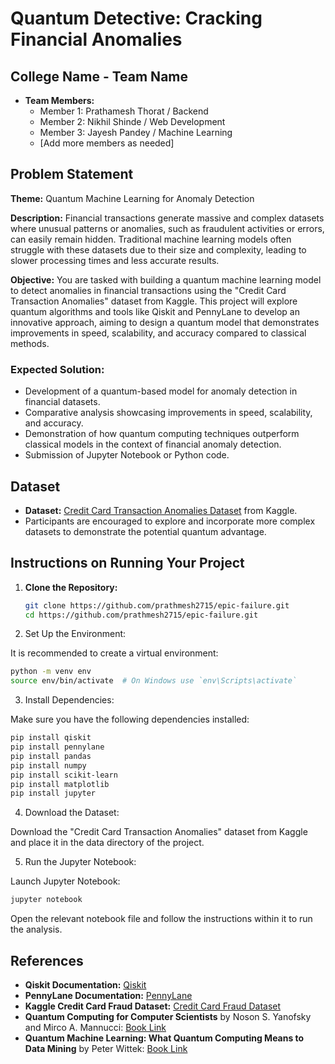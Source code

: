 # Quantum Detective: Cracking Financial Anomalies

## College Name - Team Name
- **Team Members:**
  - Member 1: Prathamesh Thorat / Backend
  - Member 2: Nikhil Shinde / Web Development
  - Member 3: Jayesh Pandey / Machine Learning
  - [Add more members as needed]

## Problem Statement
**Theme:** Quantum Machine Learning for Anomaly Detection

**Description:**
Financial transactions generate massive and complex datasets where unusual patterns or anomalies, such as fraudulent activities or errors, can easily remain hidden. Traditional machine learning models often struggle with these datasets due to their size and complexity, leading to slower processing times and less accurate results. 

**Objective:**
You are tasked with building a quantum machine learning model to detect anomalies in financial transactions using the "Credit Card Transaction Anomalies" dataset from Kaggle. This project will explore quantum algorithms and tools like Qiskit and PennyLane to develop an innovative approach, aiming to design a quantum model that demonstrates improvements in speed, scalability, and accuracy compared to classical methods.

### Expected Solution:
- Development of a quantum-based model for anomaly detection in financial datasets.
- Comparative analysis showcasing improvements in speed, scalability, and accuracy.
- Demonstration of how quantum computing techniques outperform classical models in the context of financial anomaly detection.
- Submission of Jupyter Notebook or Python code.

## Dataset
- **Dataset:** [Credit Card Transaction Anomalies Dataset](https://www.kaggle.com/datasets/mlg-ulb/creditcardfraud) from Kaggle.
- Participants are encouraged to explore and incorporate more complex datasets to demonstrate the potential quantum advantage.

## Instructions on Running Your Project
1. **Clone the Repository:**
   ```bash
   git clone https://github.com/prathmesh2715/epic-failure.git
   cd https://github.com/prathmesh2715/epic-failure.git
2. Set Up the Environment:

It is recommended to create a virtual environment:
   ```bash
   python -m venv env
source env/bin/activate  # On Windows use `env\Scripts\activate`
```
3. Install Dependencies:

Make sure you have the following dependencies installed:
   ```bash
   pip install qiskit
pip install pennylane
pip install pandas
pip install numpy
pip install scikit-learn
pip install matplotlib
pip install jupyter
```
4. Download the Dataset:

Download the "Credit Card Transaction Anomalies" dataset from Kaggle and place it in the data directory of the project.

5. Run the Jupyter Notebook:

Launch Jupyter Notebook:
```bash
jupyter notebook
```
Open the relevant notebook file and follow the instructions within it to run the analysis.


## References
- **Qiskit Documentation:** [Qiskit](https://qiskit.org/documentation/)
- **PennyLane Documentation:** [PennyLane](https://pennylane.ai/)
- **Kaggle Credit Card Fraud Dataset:** [Credit Card Fraud Dataset](https://www.kaggle.com/datasets/mlg-ulb/creditcardfraud)
- **Quantum Computing for Computer Scientists** by Noson S. Yanofsky and Mirco A. Mannucci: [Book Link](https://www.cambridge.org/core/books/abs/quantum-computing-for-computer-scientists/A2E3A4C1D220D401E52A2D1C8E5B174A)
- **Quantum Machine Learning: What Quantum Computing Means to Data Mining** by Peter Wittek: [Book Link](https://www.springer.com/gp/book/9783319524517)

